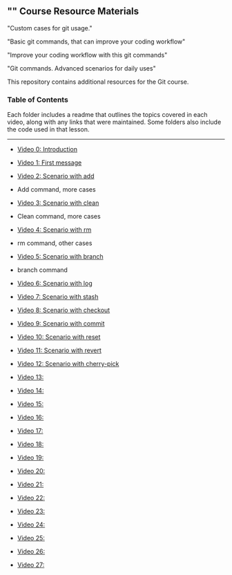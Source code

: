 ## "" Course Resource Materials


"Custom cases for git usage."

"Basic git commands, that can improve your coding workflow"

"Improve your coding workflow with this git commands"

"Git commands. Advanced scenarios for daily uses"






This repository contains additional resources for the Git course.



### Table of Contents

Each folder includes a readme that outlines the topics covered in each video, along with any links that were maintained. Some folders also include the code used in that lesson.


---












- [Video 0: Introduction](./video-01)

- [Video 1: First message](./video-03)

- [Video 2: Scenario with add](./video-04)
- Add command, more cases

- [Video 3: Scenario with clean](./video-05)
- Clean command, more cases

- [Video 4: Scenario with rm](./video-06)
- rm command, other cases

- [Video 5: Scenario with branch](./video-07)
- branch command
- [Video 6: Scenario with log](./video-08)

- [Video 7: Scenario with stash](.//video-09)

- [Video 8: Scenario with checkout](.//video-09)
- [Video 9: Scenario with commit](.//video-09)

- [Video 10: Scenario with reset](./video-12)

- [Video 11: Scenario with revert](./video-13)

- [Video 12: Scenario with cherry-pick](./video-14)



- [Video 13: ](./video-15)



- [Video 14: ](./video-16)
- [Video 15: ](./video-17)

- [Video 16: ](./video-17)
- [Video 17: ](./video-17)
- [Video 18: ](./video-17)
- [Video 19: ](./video-17)
- [Video 20: ](./video-17)
- [Video 21: ](./video-17)
- [Video 22: ](./video-17)

- [Video 23: ](./video-17)
- [Video 24: ](./video-17)
- [Video 25: ](./video-17)
- [Video 26: ](./video-17)
- [Video 27: ](./video-17)
